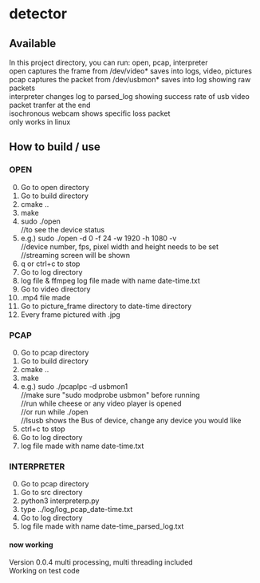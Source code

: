 # detector

## Available

In this project directory, you can run: open, pcap, interpreter <br/>
open captures the frame from /dev/video* saves into logs, video, pictures <br/>
pcap captures the packet from /dev/usbmon* saves into log showing raw packets <br/>
interpreter changes log to parsed_log showing success rate of usb video packet tranfer at the end <br/>
isochronous webcam shows specific loss packet </br>
only works in linux

## How to build / use

### OPEN
0. Go to open directory
1. Go to build directory
2. cmake ..
3. make
4. sudo ./open <br/>
//to see the device status
5. e.g.) sudo ./open -d 0 -f 24 -w 1920 -h 1080 -v <br/>
//device number, fps, pixel width and height needs to be set <br/>
//streaming screen will be shown
6. q or ctrl+c to stop
7. Go to log directory
8. log file & ffmpeg log file made with name date-time.txt
9. Go to video directory
10. .mp4 file made
11. Go to picture_frame directory to date-time directory
12. Every frame pictured with .jpg
 
### PCAP
0. Go to pcap directory
1. Go to build directory
2. cmake ..
3. make
4. e.g.) sudo ./pcaplpc -d usbmon1 <br/>
//make sure "sudo modprobe usbmon" before running <br/>
//run while cheese or any video player is opened <br/>
//or run while ./open <br/>
//lsusb shows the Bus of device, change any device you would like
5. ctrl+c to stop
6. Go to log directory
7. log file made with name date-time.txt

### INTERPRETER
0. Go to pcap directory
1. Go to src directory
2. python3 interpreterp.py
3. type ../log/log_pcap_date-time.txt
4. Go to log directory
5. log file made with name date-time_parsed_log.txt


#### now working

Version 0.0.4 multi processing, multi threading included <br/>
Working on test code <br/>

